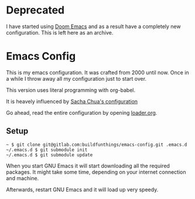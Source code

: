 # Deprecated

I have started using [Doom Emacs](https://github.com/hlissner/doom-emacs) and as a result have a completely new configuration. This is left here as an archive.

# Emacs Config

This is my emacs configuration. It was crafted from 2000 until
now. Once in a while I throw away all my configuration just to start
over.

This version uses literal programming with org-babel.

It is heavely influenced by [Sacha Chua's configuration](http://pages.sachachua.com/.emacs.d/Sacha.html)

Go ahead, read the entire configuration by opening [loader.org](loader.org).

## Setup

```
~ $ git clone git@gitlab.com:buildfunthings/emacs-config.git .emacs.d
~/.emacs.d $ git submodule init
~/.emacs.d $ git submodule update
```

When you start GNU Emacs it will start downloading all the required packages. It might take some time, depending on your internet connection and machine.

Afterwards, restart GNU Emacs and it will load up very speedy.
